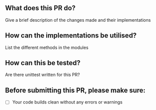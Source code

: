 ## What does this PR do?
Give a brief description of the changes made and their implementations

## How can the implementations be utilised?
List the different methods in the modules

## How can this be tested?
Are there unittest written for this PR?

## Before submitting this PR, please make sure:
- [ ] Your code builds clean without any errors or warnings
